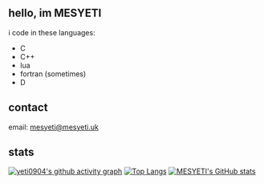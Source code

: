 ## hello, im MESYETI


i code in these languages:
- C
- C++
- lua
- fortran (sometimes)
- D

## contact

email: mesyeti@mesyeti.uk

## stats
[![yeti0904's github activity graph](https://github-readme-activity-graph.cyclic.app/graph?username=yeti0904&theme=gruvbox)](https://github.com/ashutosh00710/github-readme-activity-graph)
[![Top Langs](https://github-readme-stats.vercel.app/api/top-langs/?username=yeti0904&theme=gruvbox)](https://github.com/anuraghazra/github-readme-stats)
[![MESYETI's GitHub stats](https://github-readme-stats.vercel.app/api?username=yeti0904&show_icons=true&theme=gruvbox)](https://github.com/anuraghazra/github-readme-stats)
